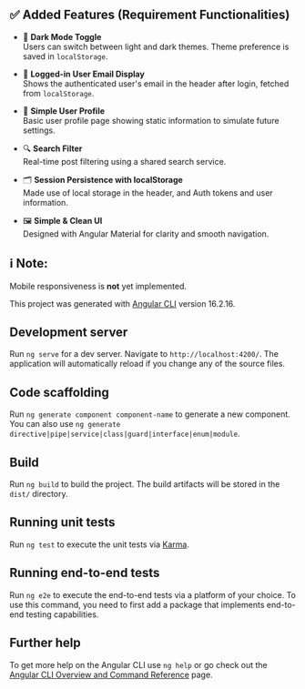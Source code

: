 ## ✅ Added Features (Requirement Functionalities)

- 🌙 **Dark Mode Toggle**  
  Users can switch between light and dark themes. Theme preference is saved in `localStorage`.

- 📧 **Logged-in User Email Display**  
  Shows the authenticated user's email in the header after login, fetched from `localStorage`.

- 👤 **Simple User Profile**  
  Basic user profile page showing static information to simulate future settings.

- 🔍 **Search Filter**  
  Real-time post filtering using a shared search service.

- 🗂️ **Session Persistence with localStorage**  
  Made use of local storage in the header, and Auth tokens and user information.

- 🖼️ **Simple & Clean UI**  
  Designed with Angular Material for clarity and smooth navigation.

## ℹ️ Note:
Mobile responsiveness is **not** yet implemented.

This project was generated with [Angular CLI](https://github.com/angular/angular-cli) version 16.2.16.

## Development server

Run `ng serve` for a dev server. Navigate to `http://localhost:4200/`. The application will automatically reload if you change any of the source files.

## Code scaffolding

Run `ng generate component component-name` to generate a new component. You can also use `ng generate directive|pipe|service|class|guard|interface|enum|module`.

## Build

Run `ng build` to build the project. The build artifacts will be stored in the `dist/` directory.

## Running unit tests

Run `ng test` to execute the unit tests via [Karma](https://karma-runner.github.io).

## Running end-to-end tests

Run `ng e2e` to execute the end-to-end tests via a platform of your choice. To use this command, you need to first add a package that implements end-to-end testing capabilities.

## Further help

To get more help on the Angular CLI use `ng help` or go check out the [Angular CLI Overview and Command Reference](https://angular.io/cli) page.

